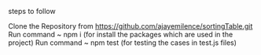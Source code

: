 steps to follow

Clone the Repository from https://github.com/ajayemilence/sortingTable.git
Run command ~ npm i (for install the packages which are used in the project)
Run command ~ npm test (for testing the cases in test.js files)
